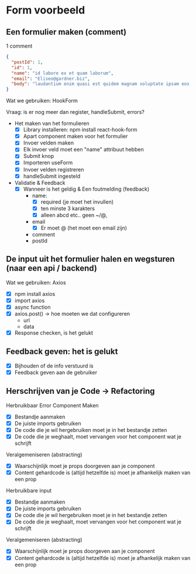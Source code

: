 # Form voorbeeld

## Een formulier maken (comment)

1 comment

```json
{
  "postId": 1,
  "id": 1,
  "name": "id labore ex et quam laborum",
  "email": "Eliseo@gardner.biz",
  "body": "laudantium enim quasi est quidem magnam voluptate ipsam eos tempora quo necessitatibus dolor quam autem quasi reiciendis et nam sapiente accusantium"
}
```

Wat we gebruiken: HookForm

Vraag: is er nog meer dan register, handleSubmit, errors?

- Het maken van het formulieren
  - [x] Library installeren: npm install react-hook-form
  - [x] Apart component maken voor het formulier
  - [x] Invoer velden maken
  - [x] Elk invoer veld moet een "name" attribuut hebben
  - [x] Submit knop
  - [x] Importeren useForm
  - [x] Invoer velden registreren
  - [x] handleSubmit ingesteld
- Validatie & Feedback
  - [x] Wanneer is het geldig & Een foutmelding (feedback)
    - name:
      - [x] required (je moet het invullen)
      - [x] ten minste 3 karakters
      - [x] alleen abcd etc.. geen ~/@,
    - email
      - [x] Er moet @ (het moet een email zijn)
    - comment
    - postId

## De input uit het formulier halen en wegsturen (naar een api / backend)

Wat we gebruiken: Axios

- [x] npm install axios
- [x] import axios
- [x] async function
- [x] axios.post() -> hoe moeten we dat configureren
  - url
  - data
- [x] Response checken, is het gelukt

## Feedback geven: het is gelukt

- [x] Bijhouden of de info verstuurd is
- [x] Feedback geven aan de gebruiker

## Herschrijven van je Code -> Refactoring

Herbruikbaar Error Component Maken

- [x] Bestandje aanmaken
- [x] De juiste imports gebruiken
- [x] De code die je wil hergebruiken moet je in het bestandje zetten
- [x] De code die je weghaalt, moet vervangen voor het component wat je schrijft

Veralgemeniseren (abstracting)

- [x] Waarschijnlijk moet je props doorgeven aan je component
- [x] Content gehardcode is (altijd hetzelfde is) moet je afhankelijk maken van een prop

Herbruikbare input

- [x] Bestandje aanmaken
- [x] De juiste imports gebruiken
- [x] De code die je wil hergebruiken moet je in het bestandje zetten
- [x] De code die je weghaalt, moet vervangen voor het component wat je schrijft

Veralgemeniseren (abstracting)

- [x] Waarschijnlijk moet je props doorgeven aan je component
- [x] Content gehardcode is (altijd hetzelfde is) moet je afhankelijk maken van een prop
